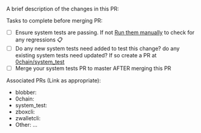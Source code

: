 A brief description of the changes in this PR:


Tasks to complete before merging PR:
- [ ]  Ensure system tests are passing. If not [Run them manually](https://github.com/0chain/gosdk/actions/workflows/system_tests.yml) to check for any regressions :clipboard:
- [ ]  Do any new system tests need added to test this change? do any existing system tests need updated? If so create a PR at [0chain/system_test](https://github.com/0chain/system_test)
- [ ]  Merge your system tests PR to master AFTER merging this PR

Associated PRs (Link as appropriate):
- blobber:
- 0chain:
- system_test:
- zboxcli:
- zwalletcli:
- Other: ...
